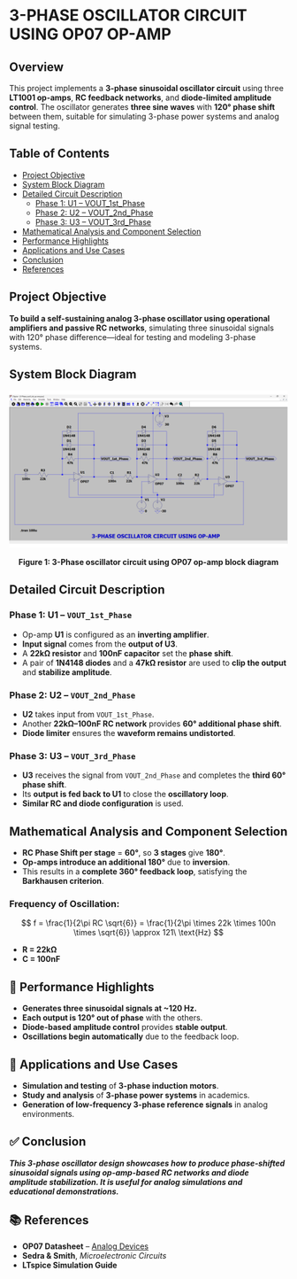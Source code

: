 # 3-PHASE OSCILLATOR CIRCUIT USING OP07 OP-AMP

## Overview

This project implements a **3-phase sinusoidal oscillator circuit** using three **LT1001 op-amps**, **RC feedback networks**, and **diode-limited amplitude control**. The oscillator generates **three sine waves** with **120° phase shift** between them, suitable for simulating 3-phase power systems and analog signal testing.

## Table of Contents

- [Project Objective](#project-objective)  
- [System Block Diagram](#system-block-diagram)  
- [Detailed Circuit Description](#detailed-circuit-description)  
  - [Phase 1: U1 – VOUT_1st_Phase](#phase-1-u1--vout_1st_phase)  
  - [Phase 2: U2 – VOUT_2nd_Phase](#phase-2-u2--vout_2nd_phase)  
  - [Phase 3: U3 – VOUT_3rd_Phase](#phase-3-u3--vout_3rd_phase)  
- [Mathematical Analysis and Component Selection](#mathematical-analysis-and-component-selection)  
- [Performance Highlights](#performance-highlights)  
- [Applications and Use Cases](#applications-and-use-cases)  
- [Conclusion](#conclusion)  
- [References](#references)  

## Project Objective

**To build a self-sustaining analog 3-phase oscillator using operational amplifiers and passive RC networks**, simulating three sinusoidal signals with 120° phase difference—ideal for testing and modeling 3-phase systems.

## System Block Diagram

![Block Diagram](Block_Diagram.png)

<p align="center"><strong>Figure 1: 3-Phase oscillator circuit using OP07 op-amp block diagram</strong></p>

## Detailed Circuit Description

### Phase 1: U1 – `VOUT_1st_Phase`
- Op-amp **U1** is configured as an **inverting amplifier**.  
- **Input signal** comes from the **output of U3**.  
- A **22kΩ resistor** and **100nF capacitor** set the **phase shift**.  
- A pair of **1N4148 diodes** and a **47kΩ resistor** are used to **clip the output** and **stabilize amplitude**.  

### Phase 2: U2 – `VOUT_2nd_Phase`
- **U2** takes input from `VOUT_1st_Phase`.  
- Another **22kΩ–100nF RC network** provides **60° additional phase shift**.  
- **Diode limiter** ensures the **waveform remains undistorted**.  

### Phase 3: U3 – `VOUT_3rd_Phase`
- **U3** receives the signal from `VOUT_2nd_Phase` and completes the **third 60° phase shift**.  
- Its **output is fed back to U1** to close the **oscillatory loop**.  
- **Similar RC and diode configuration** is used.

## Mathematical Analysis and Component Selection

- **RC Phase Shift per stage** = **60°**, so **3 stages** give **180°**.  
- **Op-amps introduce an additional 180°** due to **inversion**.  
- This results in a **complete 360° feedback loop**, satisfying the **Barkhausen criterion**.

### Frequency of Oscillation:

$$
f = \frac{1}{2\pi RC \sqrt{6}} = \frac{1}{2\pi \times 22k \times 100n \times \sqrt{6}} \approx 121\ \text{Hz}
$$

- **R = 22kΩ**  
- **C = 100nF**


## 🌟 Performance Highlights

- **Generates three sinusoidal signals at ~120 Hz.**  
- **Each output is 120° out of phase** with the others.  
- **Diode-based amplitude control** provides **stable output**.  
- **Oscillations begin automatically** due to the feedback loop.


## 🧠 Applications and Use Cases

- **Simulation and testing** of **3-phase induction motors**.  
- **Study and analysis** of **3-phase power systems** in academics.  
- **Generation of low-frequency 3-phase reference signals** in analog environments.

## ✅ Conclusion

**_This 3-phase oscillator design showcases how to produce phase-shifted sinusoidal signals using op-amp-based RC networks and diode amplitude stabilization. It is useful for analog simulations and educational demonstrations._**

## 📚 References

- **OP07 Datasheet** – [Analog Devices](OP07.pdf)  
- **Sedra & Smith**, *Microelectronic Circuits*  
- **LTspice Simulation Guide**
